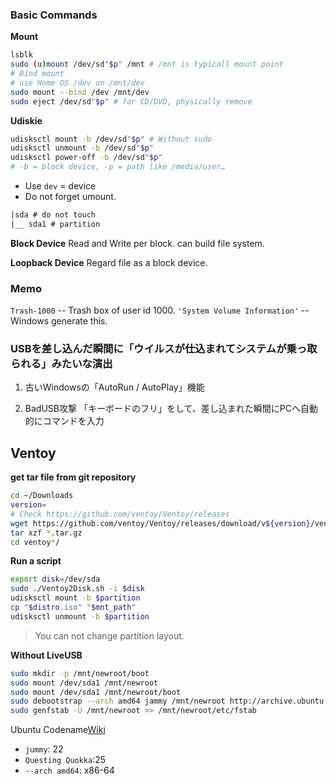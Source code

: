### Basic Commands

**Mount**
```bash
lsblk
sudo (u)mount /dev/sd"$p" /mnt # /mnt is typicall mount point
# Bind mount
# use Home OS /dev on /mnt/dev
sudo mount --bind /dev /mnt/dev
sudo eject /dev/sd"$p" # for CD/DVD, physically remove
```
**Udiskie**
```bash
udisksctl mount -b /dev/sd"$p" # Without sudo
udisksctl unmount -b /dev/sd"$p"
udisksctl power-off -b /dev/sd"$p"
# -b = block device, -p = path like /media/user…
```

* Use `dev` = device
* Do not forget umount.

```txt
|sda # do not touch
|__ sda1 # partition
```

**Block Device**
Read and Write per block.
can build file system.

**Loopback Device**
Regard file as a block device.


### Memo
`Trash-1000` -- Trash box of user id 1000. 
`'System Volume Information'` -- Windows generate this.

### USBを差し込んだ瞬間に「ウイルスが仕込まれてシステムが乗っ取られる」みたいな演出

1. 古いWindowsの「AutoRun / AutoPlay」機能

2. BadUSB攻撃
「キーボードのフリ」をして、差し込まれた瞬間にPCへ自動的にコマンドを入力


## Ventoy

**get tar file from git repository**
```bash
cd ~/Downloads
version=
# Check https://github.com/ventoy/Ventoy/releases
wget https://github.com/ventoy/Ventoy/releases/download/v${version}/ventoy-${version}-linux.tar.gz -O ventoy.tar.gz
tar xzf *.tar.gz
cd ventoy*/
```

**Run a script**
```bash
export disk=/dev/sda
sudo ./Ventoy2Disk.sh -i $disk
udisksctl mount -b $partition
cp "$distro.iso" "$mnt_path"
udisksctl unmount -b $partition
```
> You can not change partition layout.

**Without LiveUSB**

```bash
sudo mkdir -p /mnt/newroot/boot
sudo mount /dev/sda1 /mnt/newroot
sudo mount /dev/sda1 /mnt/newroot/boot
sudo debootstrap --arch amd64 jammy /mnt/newroot http://archive.ubuntu.com/ubuntu/
sudo genfstab -U /mnt/newroot >> /mnt/newroot/etc/fstab
```
Ubuntu Codename[Wiki](https://en.wikipedia.org/wiki/Ubuntu_version_history)
* `jummy`: 22
* `Questing Quokka`:25
* `--arch amd64`: x86-64
